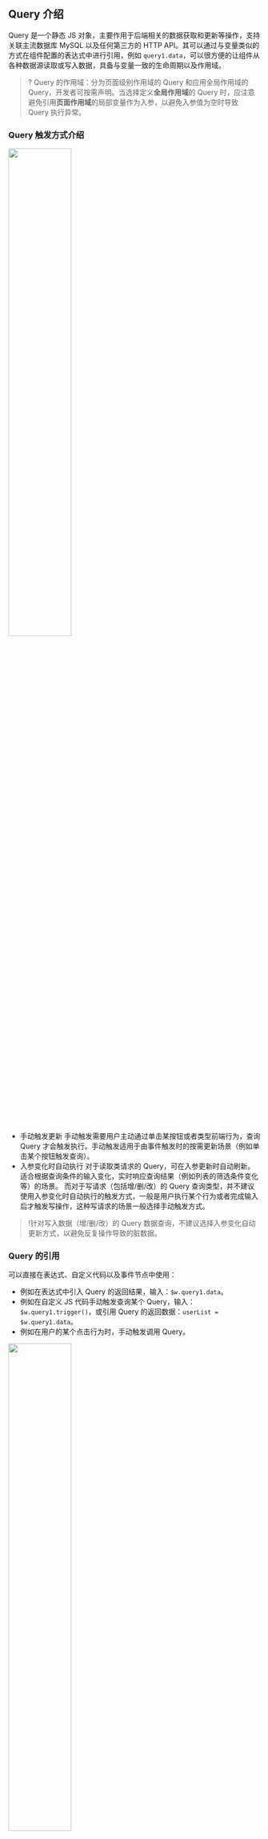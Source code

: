 ## Query 介绍
Query 是一个静态 JS 对象，主要作用于后端相关的数据获取和更新等操作，支持关联主流数据库 MySQL 以及任何第三方的 HTTP API。其可以通过与变量类似的方式在组件配置的表达式中进行引用，例如 `query1.data`，可以很方便的让组件从各种数据源读取或写入数据，具备与变量一致的生命周期以及作用域。
>? Query 的作用域：分为页面级别作用域的 Query 和应用全局作用域的 Query，开发者可按需声明。当选择定义**全局作用域**的 Query 时，应注意避免引用**页面作用域**的局部变量作为入参，以避免入参值为空时导致 Query 执行异常。

### Query 触发方式介绍
<img style="width:50%; max-width: inherit;" src="https://qcloudimg.tencent-cloud.cn/raw/a96679a37e9955efad7c8a80be32b0a5.png" />

- 手动触发更新 
手动触发需要用户主动通过单击某按钮或者类型前端行为，查询 Query 才会触发执行。手动触发适用于由事件触发时的按需更新场景（例如单击某个按钮触发查询）。
- 入参变化时自动执行
对于读取类请求的 Query，可在入参更新时自动刷新。适合根据查询条件的输入变化，实时响应查询结果（例如列表的筛选条件变化等）的场景。
而对于写请求（包括增/删/改）的 Query 查询类型，并不建议使用入参变化时自动执行的触发方式，一般是用户执行某个行为或者完成输入后才触发写操作，这种写请求的场景一般选择手动触发方式。
> !针对写入数据（增/删/改）的 Query 数据查询，不建议选择入参变化自动更新方式，以避免反复操作导致的脏数据。

### Query 的引用
可以直接在表达式、自定义代码以及事件节点中使用：

- 例如在表达式中引入 Query 的返回结果，输入：`$w.query1.data`。
- 例如在自定义 JS 代码手动触发查询某个 Query，输入：`$w.query1.trigger()`，或引用 Query 的返回数据：`userList = $w.query1.data`。
- 例如在用户的某个点击行为时，手动触发调用 Query。

<img style="width:50%; max-width: inherit;" src="https://qcloudimg.tencent-cloud.cn/raw/d5c2909dde18cb2cad6d8d24063c783b.png" />

### Query 执行成功/失败的回调

在完成 Query 运行后，如果还希望触发其他的行为动作（例如显示加载成功或失败的 toast 提示），则可通过事件回调来完成对应事件流的调用（可复用已定义的事件流或者新建事件流）。
<img style="width:50%; max-width: inherit;" src="https://qcloudimg.tencent-cloud.cn/raw/fbcc94d395a0832340bf802be64f9f4d.png" />

如上图，在定义 Query 查询时，在下方选择执行成功或失败时的回调，然后关联对应的事件流（没有可新建），则在查询成功或失败时做出相应的交互行为。

## Query 的内置属性和方法

### 可访问属性有
<table>
   <tr>
      <th width="0%" >参数名称</td>
      <th width="0%" >参数类型</td>
<th width="0%" >参数描述</td>
   </tr>
   <tr>
      <td>$w.query1.data</td>
       <td>Any</td>
 <td>数据请求成功时，返回的数据结果，默认值：null。</td>
   </tr>
   <tr>
      <td>$w.query1.error</td>
       <td>Error</td>
 <td>数据请求失败时，返回的 Error 错误对象，默认值：null。</td>
   </tr>
   <tr>
      <td>$w.query1.isFetching</td>
       <td>Boolean</td>
 <td>数据请求状态，是否在请求加载中，默认值：false。</td>
   </tr>
</table>


### 可访问方法有
<table>
   <tr>
      <th width="20%" >参数名称</td>
      <th width="40%" >参数描述</td>
   </tr>
   <tr>
      <td>$w.query1.reset()</td>
      <td>重置 Query 对象的 data 和 error 值 为 null。</td>
   </tr>
   <tr>
      <td>$w.query1.trigger()</td>
      <td>在代码中手动触发 Query 的执行。如果需要触发 Query 时进行传参，可以通过类似 `$w.query1.trigger({aaa:10})` 的方式传入额外数据，然后在 Query 的配置中通过绑定表达式 `params.aaa` 来获取到传入的数据10（进行手动触发时传参）。</td>
   </tr>
</table>


**示例：**
手动调用 Query 的传参示例：例如在点击事件中调用 Query 时的入参配置如下：
<img style="width:70%; max-width: inherit;" src="https://qcloudimg.tencent-cloud.cn/raw/df60d71f48f93372697114878d75f100.png" />
然后可在 Query 配置中引用该参数。
<img style="width:70%; max-width: inherit;" src="https://qcloudimg.tencent-cloud.cn/raw/3b5cb4e56773128cc8a3c9edcda51eee.png" />
想了解更多 Query 对象的定义封装，请参见 [Query 实例介绍](https://docs.cloudbase.net/lowcode/api/api-referrence#%E6%95%B0%E6%8D%AE%E6%9F%A5%E8%AF%A2query)。

## Query 的数据来源
微搭数据查询 Query 的数据来源目前主要有以下几种（Query 的数据来源未来会持续增加），可通过编辑器左下角代码区单击 **+** 打开新建面板，来进行不同数据来源 Query 对象的新建。
<img style="width:50%; max-width: inherit;" src="https://qcloudimg.tencent-cloud.cn/raw/f27922107d5e5e9b06f72aaf12962105.png" />

### 内置微搭数据表查询

可用于查询操作微搭平台内置的数据表，适用于简单的数据表 CURD 场景，数据库由微搭维护。
<img style="width:50%; max-width: inherit;" src="https://qcloudimg.tencent-cloud.cn/raw/906884ce385f30de43d02d43f6345f6a.png" />
了解更多数据表/数据模型相关介绍，请参见 [数据表概述](https://cloud.tencent.com/document/product/1301/68441)。

### 外部 HTTP APIs 查询
可用于查询操作 HTTP 协议的外部 API 数据或服务，适用于依赖 HTTP 标准接口做数据对接的场景。
<img style="width:50%; max-width: inherit;" src="https://qcloudimg.tencent-cloud.cn/raw/59d39156710bba4c0e287f2586fa84b6.png" />

了解更多 APIs 相关介绍，请参见 [自定义 API 概述](https://cloud.tencent.com/document/product/1301/68439)。

### 外部 MySQL 数据查询 
可用于查询操作有读写权限的外部 MySQL 数据库，适用于开发者有自主维护 MySQL 数据库的场景，以及相对复杂业务多表关联查询等场景，数据库需自行保障稳定性且确保有外网访问权限。
<img style="width:80%; max-width: inherit;" src="https://qcloudimg.tencent-cloud.cn/raw/ade951df97fbe293f958e24528a1b3a5.png" />

了解更多 MySQL 连接相关介绍，请参见 [MySQL 连接器](https://cloud.tencent.com/document/product/1301/95015)。

#### SQL语句数据查询的使用说明
- SQL 语句中可支持插入前端 JS 表达式，JS 表达式需使用 `{{ }}` 进行包裹，如：`{{$w.input1.value}}`，例如需要根据单行输入组件 `input1` 的输入值进行用户信息的查询，SQL 语句可以写作：`SELECT * FROM users WHERE users.name={{$w.input1.value}}`，再例如使用 SQL 进行模糊查询：`SELECT * FROM users WHERE users.name like {{"%" + $w.input1.value + "%"}}`。
>!在 SQL 中使用 JS 表达式时，如需要字符串拼装，则必须在 JS 表达式中进行，即 `{{"string"+js_expr}}`，SQL 语句中不支持使用 `string{{js_expr}}` 进行拼接。
>
- SQL 的批量操作示例：例如批量查询或批量删除等场景，可通过传入前端数组变量来实现。假设新建了自定义数组变量 `$w.page.dataset.state.array`，默认值为 `[50,51,52]`，那么 SQL 语句可写作：`SELECT * FROM users WHERE users.id IN ({{$w.page.dataset.state.array]}})`。
- SQL 语句中如需条件判断的查询示例：假设场景为查询某个用户列表时，当某个输入框组件（input1）的值不为空时则进行条件查询过滤，否则不过滤查询全量，参考 SQL 可以写作：`SELECT * FROM users WHERE name LIKE {{ $w.input1.value ? ("%" + $w.input1.value + "%") : "%" }}`。
- 在使用 SQL 语句进行数据查询时，如果涉及针对当前登录用户的数据查询，为保障安全性，建议开发者使用服务端保留的占位符 `SERVER.xxx` 作为查询条件代入查询，使用占位符时服务端会校验当前登录用户的合法性。例如，在微信小程序中根据当前用户的 OPENID 进行数据查询，则查询 SQL 条件应该写作：`SELECT * FROM users WHERE users.openid={{SERVER.OPENID}}`。
- 目前保留字 SERVER 对象下有如下字段可使用：
  - `SERVER.USERID`：表示当前用户 USERID，与前端系统变量 `$w.auth.currentUser.userId` 取值一致。
  - `SERVER.OPENID`：表示小程序下当前登录用户的 OPENID，与前端系统变量 `$w.auth.currentUser.openId` 取值一致。



## 使用场景示例

### 示例1：获取微搭内置数据表中的列表数据和单条详情数据

#### 列表页的配置
1. 首先，在代码区单击 **+** 可新建一个查询列表的 Query，选择**新建微搭数据表查询**，并且命名为 `query_list`（也可以使用默认名，例如 Query1）。
<img style="width:800px; max-width: inherit;" src="https://qcloudimg.tencent-cloud.cn/raw/f8f8155b3f17b43e32a7a527cc46eccc.png" />

 相关的配置参考如下：
<img style="width:800px; max-width: inherit;" src="https://qcloudimg.tencent-cloud.cn/raw/3d50e91ec441af2e6615c6a487e4a94a.png" />
>? 其中，截图中的 **AI 产品表**为在微搭自行新建内置数据表，关于如何新建微搭数据表，请参见 [数据源概述](https://cloud.tencent.com/document/product/1301/68507)。
>完成 `query_list` 的配置后，也可以通过单击**运行**，来实时查看 Query 执行的返回结果，如下所示。
><img style="width:800px; max-width: inherit;" src="https://qcloudimg.tencent-cloud.cn/raw/f83604e9e75b0b736a241f259ee0c079.png" />
>
2. 然后，完成 Query 新建之后，就可以在组件中通过表达式直接用 `query_list` 绑定和渲染列表数据了。如下图，我们可以往编辑区拖入多个所需要组件，并且分别对组件属性进行数据绑定。
>? 这里我们使用**循环展示**组件作为列表展示的示例（这里也可以选择**数据列表**或**数据表格**组件进行绑定，尤其列表数据量大需要分页时），参见配置如下：
><img style="width:800px; max-width: inherit;" src="https://qcloudimg.tencent-cloud.cn/raw/8050193d8cafb02e522e3adc33c0cd37.png" />
>
3. 再对循环组件内的其他文本组件进行字段绑定，参见配置如下：
<img style="width:800px; max-width: inherit;" src="https://qcloudimg.tencent-cloud.cn/raw/f1f8a81c4b66a7295ef7655a9b90c591.png" />
4. 分别完成数据绑定后，即可看到如下效果，一个简单的列表渲染就完成了。<br>
<img style="width:800px; max-width: inherit;" src="https://qcloudimg.tencent-cloud.cn/raw/e5c41b58d891dff3aab4a5a1d20d41d5.png" />

#### 详情页的配置
接下来，我们再新建一个详情页，通过刚搭建的这个列表跳转到这个详情页，展示对应的详情内容，完成一个列表展示到详情展示的闭环，这样的话我们就需要用一个查询单条的 Query。
1. 首先，在新建 Query 之前，先新建一个**内容详情页**页面，并且给这个页面配置一个 URL 参数变量，参考配置如下：
<img style="width:800px; max-width: inherit;" src="https://qcloudimg.tencent-cloud.cn/raw/b0c1282ae2e4161d8bc0e3a9960fc7b8.png" />
2. 完成页面新建之后，我们同样的在代码区单击 **+** 可新建一个查询单条的 Query，选择**新建微搭数据表查询**，并且命名为 `query_one`，相关的配置参见如下：
<img style="width:800px; max-width: inherit;" src="https://qcloudimg.tencent-cloud.cn/raw/dcd56a2dd6e90f54e3ddf5aa109262d2.png" />
3. 然后，我们就可以用 `query_one` 给详情页内的组件进行数据绑定了。例如给文本组件绑定数据的参见配置如下：
<img style="width:800px; max-width: inherit;" src="https://qcloudimg.tencent-cloud.cn/raw/f68131f2ec208caa26c43b2bf1d38b24.png" />

以上，一个详情页就搭建完了，有兴趣也可以继续在此基础上按需扩展。

#### 列表页跳转详情页的配置
最后，切换到之前的列表页，我们给列表页面做一个页面跳转配置，并完成详情页的 URL 参数（id）进行传值，相关配置很简单，参见如下：
<img style="width:800px; max-width: inherit;" src="https://qcloudimg.tencent-cloud.cn/raw/7e4cb4ea290ac9d9a636949a5e37d031.png" />

### 示例2：从第三方 HTTP API 中获取用户列表数据

从第三方 HTTP API 中获取数据的配置与上一个示例从微搭数据表获取数据流程大致相同。
1. 首先，在代码区单击 **+** 可新建一个查询列表的 Query，选择**新建外部 APIs 查询**，可重命名为 `query_api` 或使用默认命名。
<img style="width:800px; max-width: inherit;" src="https://qcloudimg.tencent-cloud.cn/raw/870e11c1eb99e92fdd88562d5c4b7fc9.png" />

 相关的配置参考如下：
<img style="width:800px; max-width: inherit;" src="https://qcloudimg.tencent-cloud.cn/raw/7db53f28ba863cb8ec4f20e50168ecac.png" />
>? 其中，截图中的 **测试 diy 连接器**为自行新建的数据源 APIs 连接器，关于如何新建数据源 APIs，请参见 [自定义 API 概述](https://cloud.tencent.com/document/product/1301/68439)。
>
2. 然后，完成 Query 的新建之后，就可以在组件中通过表达式直接用 `query_api` 绑定和渲染列表数据了。如下图，我们可以往编辑区拖入多个所需要组件，并且分别对组件属性进行数据绑定。
>? 这里我们使用**循环展示**组件作为列表展示的示例（这里也可以选择**数据列表**或**数据表格**组件进行绑定，尤其列表数据量大需要分页时），参见配置如下：
<img style="width:800px; max-width: inherit;" src="https://qcloudimg.tencent-cloud.cn/raw/95a625883a1707dc182f60a7b4b6b332.png" />
>
3. 最后，再对循环组件内的其他文本组件进行字段绑定，一个简单的通过外部 APIs 请求的数据列表就完成了，此处后续步骤与上一个示例**获取微搭内置数据表中的列表数据和单条详情数据**一致，在此不再赘述。



### 示例3：获取外部 MySQL 的用户列表以及删除某条数据
从外部 MySQL 获取数据之前，我们需要先新建一个 [MySQL 连接器](https://cloud.tencent.com/document/product/1301/95015)，参考步骤如下。
1. 在代码区单击 **+** 可新建一个查询列表的 Query，选择**新建 MySQL 查询**，可重命名为 `query_list` 或使用默认命名。
<img style="width:800px; max-width: inherit;" src="https://qcloudimg.tencent-cloud.cn/raw/e54d7d18ff55dde6938c428057170163.png" />

 填写好需要创建的内容后单击**保存**。
<img style="width:800px; max-width: inherit;" src="https://qcloudimg.tencent-cloud.cn/raw/812cb514c6873c497d7d4881353ca0f7.png" />

 如果是首次新建 MySQL 连接器，则会直接打开 MySQL 连接的配置弹层，如果不是则可在 MySQL 的下拉列表中找到新建入口，如下所示。
<img style="width:800px; max-width: inherit;" src="https://qcloudimg.tencent-cloud.cn/raw/3c28075d141f10d86ba4258445be723c.png" />
2. 完成 MySQL 配置并且测试连接正常之后，即可进行 Query 的配置，编写 SQL 语句，例如输入：`SELECT * FROM users ORDER BY id LIMIT 10`，单击**运行**，即可在结果弹层中看到查询到的数据结果，如下图所示。
<img style="width:800px; max-width: inherit;" src="https://qcloudimg.tencent-cloud.cn/raw/dd100c0c65913cb822b219d97c1af221.png" />
3. 完成 Query 的配置并且运行返回正常之后，即完成了外部 MySQL 数据库的用户列表数据的获取，接下来可以通过在列表中绑定 `query_list.data` 来对获取到的用户列表数据进行渲染展示。后续的数据绑定步骤配置与上一个示例的流程大致相同。如下图，我们可以往编辑区拖入多个所需要组件，并且分别对组件属性进行数据绑定。
>? 这里我们使用**循环展示**组件作为列表展示的示例（这里也可以选择**数据列表**或**数据表格**组件进行绑定，尤其列表数据量大需要分页时），**循环展示**组件参见配置如下：
> <img style="width:800px; max-width: inherit;" src="https://qcloudimg.tencent-cloud.cn/raw/0bd79d5cf3699073ab4a5d1a907e7cc5.png" />
>
4. 再对循环组件内的其他文本组件进行字段绑定，参见配置如下：
<img style="width:800px; max-width: inherit;" src="https://qcloudimg.tencent-cloud.cn/raw/c265c7a015bd2ee6c0705d12a6a31790.png" />
5. 分别完成上图所述的数据绑定后，一个简单的从外部 MySQL 获取的用户列表数据渲染就完成了。
6. 接下来我们来实现从列表中删除某条数据。先新建一个自定义变量和一个用于执行删除的 Query。自定义变量用于存储点击某一行时对应的数据 ID，例如变量命名为 `current_row_id`，如下所示：
<img style="width:800px; max-width: inherit;" src="https://qcloudimg.tencent-cloud.cn/raw/1855f3dc2ae6c2688c7b72ccd90ca8b6.png" />

 用于执行删除的 Query 则命名为 `query_del`，SQL语句为：`DELETE FROM users WHERE id={{$w.page.dataset.state.current_row_id}}`，如下所示：
<img style="width:800px; max-width: inherit;" src="https://qcloudimg.tencent-cloud.cn/raw/02851816ac6c4d7502da28bd6030f7da.png" />
7. 完成自定义变量和 Query 新建之后，开始进行组件的配置。这里我们为了达到更好的列表展示效果，可以把前面的**循环展示**组件，换成**数据列表**组件，数据列表与循环展示组件的数据绑定流程类似，在数据列表的数据源中选择表达式，然后绑定第1步中新建的 `query_list` 即可。
<img style="width:800px; max-width: inherit;" src="https://qcloudimg.tencent-cloud.cn/raw/bbcdadbcb80b1036b91ee048f7a6ecd2.png" />
8. 完成数据绑定后，即可看到渲染后的列表效果。然后往数据列表对应的节点拖入一个按钮，按钮标题可修改为删除，具体结构如下图所示：
<img style="width:800px; max-width: inherit;" src="https://qcloudimg.tencent-cloud.cn/raw/3842b101e70747f018964301763cf52a.png" />
9. 配置删除按钮对应事件：选中**按钮**组件，在组件属性面板右下角配置对应的点击动作。
   1. 首先配置第1个动作节点**变量赋值**，即将单击对应行的数据 ID 复制给前面新建的自定义变量 `current_row_id`，如上图所示。
<img style="width:800px; max-width: inherit;" src="https://qcloudimg.tencent-cloud.cn/raw/c033062ad6efafef6c942c01411d60be.png" />
   2. 第2个动作节点选择**调用数据查询**，配置项如上图所示。
<img style="width:800px; max-width: inherit;" src="https://qcloudimg.tencent-cloud.cn/raw/1331f449b10f34c394c61ece3493f0f2.png" />
   3. 上述的第3个动作**刷新数据列表**，和第4个动作**显示消息提示**均为可选配置，主要用作交互提示，具体配置如图所示，可按需参考。
<img style="width:800px; max-width: inherit;" src="https://qcloudimg.tencent-cloud.cn/raw/29adccbb1dde8ad79c8e4fee267a2826.png" />
10. 完成上述配置后，可通过单击编辑器右上角**预览按钮**，打开预览界面来进行操作和查看效果。如下所示，单击页面上的**删除**，即可删除对应的行数据，同时完成删除后的数据列表也会同步刷新。<br>
<img style="width:800px; max-width: inherit;" src="https://qcloudimg.tencent-cloud.cn/raw/fdded16362740c2e58d660bb9759fddc.png" />



### 示例4：向外部 MySQL 数据库新增一条用户数据
1. 在编辑区拖入一个**单行输入**组件，以及一个**按钮**组件，大纲树结构参考下图所示，将单行输入组件标题修改为“用户名”，按钮标题修改为“提交数据”。同时我们可以看到单行输入的组件 id 为 `input1`，在接下来的 SQL 语句中会用到。
<img style="width:800px; max-width: inherit;" src="https://qcloudimg.tencent-cloud.cn/raw/61f0b98a07aafccb600a3b5f6b08b318.png" />
2. 然后，我们开始新建新增数据的 Query，在代码区单击 **+** 可新建一个查询列表的 Query，选择**新建 MySQL 查询**，可重命名为 `query_insert` 或使用默认命名，在 **MySQL 名称**的下拉列表中，选择之前新建好的 **MySQL 连接器**。
>!前置步骤，提前完成[ MySQL 连接器](https://cloud.tencent.com/document/product/1301/95015)的配置新建，可参考上一个示例。
>
3. 接着在 `query_insert` 配置中编写 SQL 语句，例如输入：`INSERT INTO users (name) VALUES ({{$w.input1.value}})`，表示将输入框的值作为一条新数据，插入到 MySQL 数据库的 `users` 表中的 `name` 字段，单击**运行**，即可在弹层查看 Query 的执行结果（执行成功则表示数据完成了插入，如果是测试效果请注意脏数据的处理），如下图所示。
<img style="width:800px; max-width: inherit;" src="https://qcloudimg.tencent-cloud.cn/raw/41b9aa13a70a49a3e2f9e5d48699c9a1.png" />
>!针对上述新增数据的 Query 数据查询，会默认选择**手动触发执行**，以避免入参变化自动执行导致的反复插入数据。
4. 最后，再选中之前拖入的**按钮**组件，在组件属性区配置点击事件，即通过点击按钮时来触发前面 Query 的执行。具体配置参考下图所示。
<img style="width:800px; max-width: inherit;" src="https://qcloudimg.tencent-cloud.cn/raw/2c106cc9ee52fc7399cf1492ad629bb4.png" />
5. 完成上述配置后，即可通过单击**提交数据**来进行输入框用户名的提交，每次单击都会向外部数据库的 `users` 表插入一条数据。



以上仅为使用 SQL Query 的数据插入示例，实际生产环境请注意提交数据的合法性校验以及脏数据的处理。

